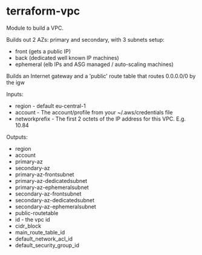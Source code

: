 # terraform-vpc

Module to build a VPC.

Builds out 2 AZs: primary and secondary, with 3 subnets setup:

  * front (gets a public IP)
  * back (dedicated well known IP machines)
  * ephemeral (elb IPs and ASG managed / auto-scaling machines)

Builds an Internet gateway and a 'public' route table that routes
0.0.0.0/0 by the igw

Inputs:
  * region - default eu-central-1
  * account - The account/profile from your ~/.aws/credentials file
  * networkprefix - The first 2 octets of the IP address for this VPC. E.g. 10.84

Outputs:
  * region
  * account
  * primary-az
  * secondary-az
  * primary-az-frontsubnet
  * primary-az-dedicatedsubnet
  * primary-az-ephemeralsubnet
  * secondary-az-frontsubnet
  * secondary-az-dedicatedsubnet
  * secondary-az-ephemeralsubnet
  * public-routetable
  * id - the vpc id
  * cidr_block
  * main_route_table_id
  * default_network_acl_id
  * default_security_group_id

